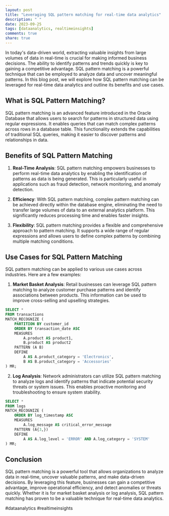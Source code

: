 ```yaml
---
layout: post
title: "Leveraging SQL pattern matching for real-time data analytics"
description: " "
date: 2023-09-25
tags: [dataanalytics, realtimeinsights]
comments: true
share: true
---
```


In today's data-driven world, extracting valuable insights from large volumes of data in real-time is crucial for making informed business decisions. The ability to identify patterns and trends quickly is key to gaining a competitive advantage. SQL pattern matching is a powerful technique that can be employed to analyze data and uncover meaningful patterns. In this blog post, we will explore how SQL pattern matching can be leveraged for real-time data analytics and outline its benefits and use cases.

## What is SQL Pattern Matching?

SQL pattern matching is an advanced feature introduced in the Oracle Database that allows users to search for patterns in structured data using regular expressions. It enables queries that can match complex patterns across rows in a database table. This functionality extends the capabilities of traditional SQL queries, making it easier to discover patterns and relationships in data.

## Benefits of SQL Pattern Matching

1. **Real-Time Analysis**: SQL pattern matching empowers businesses to perform real-time data analytics by enabling the identification of patterns as data is being generated. This is particularly useful in applications such as fraud detection, network monitoring, and anomaly detection.

2. **Efficiency**: With SQL pattern matching, complex pattern matching can be achieved directly within the database engine, eliminating the need to transfer large volumes of data to an external analytics platform. This significantly reduces processing time and enables faster insights.

3. **Flexibility**: SQL pattern matching provides a flexible and comprehensive approach to pattern matching. It supports a wide range of regular expressions and allows users to define complex patterns by combining multiple matching conditions.

## Use Cases for SQL Pattern Matching

SQL pattern matching can be applied to various use cases across industries. Here are a few examples:

1. **Market Basket Analysis**: Retail businesses can leverage SQL pattern matching to analyze customer purchase patterns and identify associations between products. This information can be used to improve cross-selling and upselling strategies.

```sql
SELECT * 
FROM transactions
MATCH_RECOGNIZE (
    PARTITION BY customer_id
    ORDER BY transaction_date ASC
    MEASURES
        A.product AS product1,
        B.product AS product2
    PATTERN (A B)
    DEFINE
        A AS A.product_category = 'Electronics',
        B AS B.product_category = 'Accessories'
) MR;
```

2. **Log Analysis**: Network administrators can utilize SQL pattern matching to analyze logs and identify patterns that indicate potential security threats or system issues. This enables proactive monitoring and troubleshooting to ensure system stability.

```sql
SELECT *
FROM logs
MATCH_RECOGNIZE (
    ORDER BY log_timestamp ASC
    MEASURES
        A.log_message AS critical_error_message
    PATTERN (A{3,})
    DEFINE
        A AS A.log_level = 'ERROR' AND A.log_category = 'SYSTEM'
) MR;
```

## Conclusion

SQL pattern matching is a powerful tool that allows organizations to analyze data in real-time, uncover valuable patterns, and make data-driven decisions. By leveraging this feature, businesses can gain a competitive advantage, improve operational efficiency, and detect anomalies or threats quickly. Whether it is for market basket analysis or log analysis, SQL pattern matching has proven to be a valuable technique for real-time data analytics.

#dataanalytics #realtimeinsights